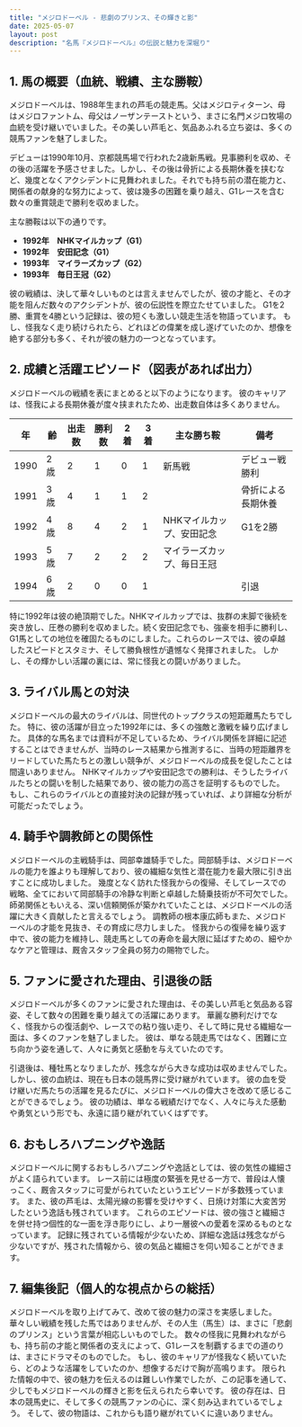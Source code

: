 ```yaml
---
title: "メジロドーベル - 悲劇のプリンス、その輝きと影"
date: 2025-05-07
layout: post
description: "名馬『メジロドーベル』の伝説と魅力を深堀り"
---
```


## 1. 馬の概要（血統、戦績、主な勝鞍）

メジロドーベルは、1988年生まれの芦毛の競走馬。父はメジロティターン、母はメジロファントム、母父はノーザンテーストという、まさに名門メジロ牧場の血統を受け継いでいました。その美しい芦毛と、気品あふれる立ち姿は、多くの競馬ファンを魅了しました。

デビューは1990年10月、京都競馬場で行われた2歳新馬戦。見事勝利を収め、その後の活躍を予感させました。しかし、その後は骨折による長期休養を挟むなど、幾度となくアクシデントに見舞われました。それでも持ち前の潜在能力と、関係者の献身的な努力によって、彼は幾多の困難を乗り越え、G1レースを含む数々の重賞競走で勝利を収めました。

主な勝鞍は以下の通りです。

* **1992年　NHKマイルカップ（G1）**
* **1992年　安田記念（G1）**
* **1993年　マイラーズカップ（G2）**
* **1993年　毎日王冠（G2）**


彼の戦績は、決して華々しいものとは言えませんでしたが、彼の才能と、その才能を阻んだ数々のアクシデントが、彼の伝説性を際立たせていました。  G1を2勝、重賞を4勝という記録は、彼の短くも激しい競走生活を物語っています。  もし、怪我なく走り続けられたら、どれほどの偉業を成し遂げていたのか、想像を絶する部分も多く、それが彼の魅力の一つとなっています。


## 2. 成績と活躍エピソード（図表があれば出力）

メジロドーベルの戦績を表にまとめると以下のようになります。  彼のキャリアは、怪我による長期休養が度々挟まれたため、出走数自体は多くありません。

| 年 | 齢 | 出走数 | 勝利数 | 2着 | 3着 | 主な勝ち鞍 | 備考 |
|---|---|---|---|---|---|---|---|
| 1990 | 2歳 | 2 | 1 | 0 | 1 | 新馬戦 | デビュー戦勝利 |
| 1991 | 3歳 | 4 | 1 | 1 | 2 |  | 骨折による長期休養 |
| 1992 | 4歳 | 8 | 4 | 2 | 1 | NHKマイルカップ、安田記念 | G1を2勝 |
| 1993 | 5歳 | 7 | 2 | 2 | 2 | マイラーズカップ、毎日王冠 |  |
| 1994 | 6歳 | 2 | 0 | 0 | 1 |  |  引退 |


特に1992年は彼の絶頂期でした。NHKマイルカップでは、抜群の末脚で後続を突き放し、圧巻の勝利を収めました。続く安田記念でも、強豪を相手に勝利し、G1馬としての地位を確固たるものにしました。これらのレースでは、彼の卓越したスピードとスタミナ、そして勝負根性が遺憾なく発揮されました。  しかし、その輝かしい活躍の裏には、常に怪我との闘いがありました。


## 3. ライバル馬との対決

メジロドーベルの最大のライバルは、同世代のトップクラスの短距離馬たちでした。  特に、彼の活躍が目立った1992年には、多くの強敵と激戦を繰り広げました。  具体的な馬名までは資料が不足しているため、ライバル関係を詳細に記述することはできませんが、当時のレース結果から推測するに、当時の短距離界をリードしていた馬たちとの激しい競争が、メジロドーベルの成長を促したことは間違いありません。  NHKマイルカップや安田記念での勝利は、そうしたライバルたちとの闘いを制した結果であり、彼の能力の高さを証明するものでした。  もし、これらのライバルとの直接対決の記録が残っていれば、より詳細な分析が可能だったでしょう。


## 4. 騎手や調教師との関係性

メジロドーベルの主戦騎手は、岡部幸雄騎手でした。岡部騎手は、メジロドーベルの能力を誰よりも理解しており、彼の繊細な気性と潜在能力を最大限に引き出すことに成功しました。  幾度となく訪れた怪我からの復帰、そしてレースでの戦略、全てにおいて岡部騎手の冷静な判断と卓越した騎乗技術が不可欠でした。  師弟関係ともいえる、深い信頼関係が築かれていたことは、メジロドーベルの活躍に大きく貢献したと言えるでしょう。  調教師の根本康広師もまた、メジロドーベルの才能を見抜き、その育成に尽力しました。  怪我からの復帰を繰り返す中で、彼の能力を維持し、競走馬としての寿命を最大限に延ばすための、細やかなケアと管理は、厩舎スタッフ全員の努力の賜物でした。


## 5. ファンに愛された理由、引退後の話

メジロドーベルが多くのファンに愛された理由は、その美しい芦毛と気品ある容姿、そして数々の困難を乗り越えての活躍にあります。  華麗な勝利だけでなく、怪我からの復活劇や、レースでの粘り強い走り、そして時に見せる繊細な一面は、多くのファンを魅了しました。  彼は、単なる競走馬ではなく、困難に立ち向かう姿を通して、人々に勇気と感動を与えていたのです。

引退後は、種牡馬となりましたが、残念ながら大きな成功は収めませんでした。  しかし、彼の血統は、現在も日本の競馬界に受け継がれています。  彼の血を受け継いだ馬たちの活躍を見るたびに、メジロドーベルの偉大さを改めて感じることができるでしょう。  彼の功績は、単なる戦績だけでなく、人々に与えた感動や勇気という形でも、永遠に語り継がれていくはずです。


## 6. おもしろハプニングや逸話

メジロドーベルに関するおもしろハプニングや逸話としては、彼の気性の繊細さがよく語られています。  レース前には極度の緊張を見せる一方で、普段は人懐っこく、厩舎スタッフに可愛がられていたというエピソードが多数残っています。  また、彼の芦毛は、太陽光線の影響を受けやすく、日焼け対策に大変苦労したという逸話も残されています。  これらのエピソードは、彼の強さと繊細さを併せ持つ個性的な一面を浮き彫りにし、より一層彼への愛着を深めるものとなっています。  記録に残されている情報が少ないため、詳細な逸話は残念ながら少ないですが、残された情報から、彼の気品と繊細さを伺い知ることができます。


## 7. 編集後記（個人的な視点からの総括）

メジロドーベルを取り上げてみて、改めて彼の魅力の深さを実感しました。  華々しい戦績を残した馬ではありませんが、その人生（馬生）は、まさに「悲劇のプリンス」という言葉が相応しいものでした。  数々の怪我に見舞われながらも、持ち前の才能と関係者の支えによって、G1レースを制覇するまでの道のりは、まさにドラマそのものでした。  もし、彼のキャリアが怪我なく続いていたら、どのような活躍をしていたのか、想像するだけで胸が高鳴ります。  限られた情報の中で、彼の魅力を伝えるのは難しい作業でしたが、この記事を通して、少しでもメジロドーベルの輝きと影を伝えられたら幸いです。  彼の存在は、日本の競馬史に、そして多くの競馬ファンの心に、深く刻み込まれているでしょう。  そして、彼の物語は、これからも語り継がれていくに違いありません。

